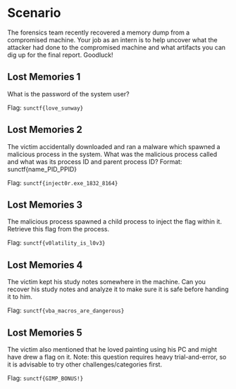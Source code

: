 # Scenario
The forensics team recently recovered a memory dump from a compromised machine. Your job as an intern is to help uncover what the attacker had done to the compromised machine and what artifacts you can dig up for the final report. Goodluck!

## Lost Memories 1
What is the password of the system user?

Flag: `sunctf{love_sunway}`

## Lost Memories 2
The victim accidentally downloaded and ran a malware which spawned a malicious process in the system. What was the malicious process called and what was its process ID and parent process ID? Format: sunctf{name_PID_PPID}

Flag: `sunctf{inject0r.exe_1832_8164}`

## Lost Memories 3
The malicious process spawned a child process to inject the flag within it. Retrieve this flag from the process.

Flag: `sunctf{v0latility_is_l0v3}`

## Lost Memories 4
The victim kept his study notes somewhere in the machine. Can you recover his study notes and analyze it to make sure it is safe before handing it to him.

Flag: `sunctf{vba_macros_are_dangerous}`

## Lost Memories 5
The victim also mentioned that he loved painting using his PC and might have drew a flag on it. Note: this question requires heavy trial-and-error, so it is advisable to try other challenges/categories first.

Flag: `sunctf{GIMP_BONUS!}`
